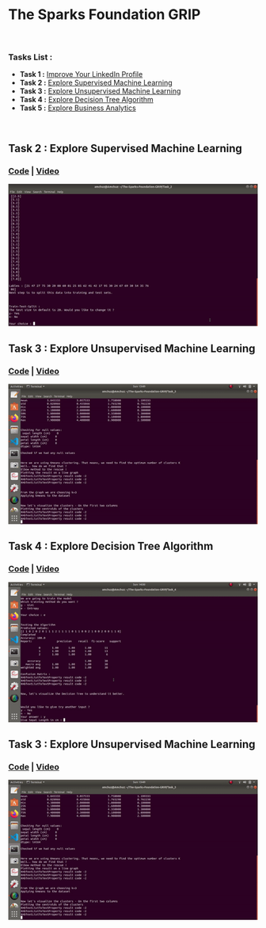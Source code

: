 # The Sparks Foundation GRIP
<br />
  
### Tasks List :
  
- **Task 1 :** <a href="https://www.linkedin.com/in/prify-philip-343b53150/">Improve Your LinkedIn Profile</a>
- **Task 2 :** <a href="https://github.com/Amchuz/The-Sparks-Foundation-GRIP/tree/master/Task_2">Explore Supervised Machine Learning</a> 
- **Task 3 :** <a href="https://github.com/Amchuz/The-Sparks-Foundation-GRIP/tree/master/Task_3">Explore Unsupervised Machine Learning</a>
- **Task 4 :** <a href="https://github.com/Amchuz/The-Sparks-Foundation-GRIP/tree/master/Task_4">Explore Decision Tree Algorithm</a>
- **Task 5 :** <a href="https://github.com/Amchuz/The-Sparks-Foundation-GRIP/tree/master/Task_5">Explore Business Analytics</a>
  
<br />
  
## Task 2 : Explore Supervised Machine Learning
  
### <a href="https://github.com/Amchuz/The-Sparks-Foundation-GRIP/blob/master/Task_2/Supervised.py">Code</a> | <a href="https://youtu.be/mb1_IR7pCA0">Video</a> 
  
<img src="https://github.com/Amchuz/The-Sparks-Foundation-GRIP/blob/master/Task_2/supervised.gif">
<br />
  
## Task 3 : Explore Unsupervised Machine Learning
  
### <a href="https://github.com/Amchuz/The-Sparks-Foundation-GRIP/blob/master/Task_3/unsupervised.py">Code</a> | <a href="https://youtu.be/YEsKAu0Rzng">Video</a> 
  
<img src="https://github.com/Amchuz/The-Sparks-Foundation-GRIP/blob/master/Task_3/unsupervised.gif">
<br />
  
## Task 4 : Explore Decision Tree Algorithm
  
### <a href="https://github.com/Amchuz/The-Sparks-Foundation-GRIP/blob/master/Task_4/DT.py">Code</a> | <a href="https://youtu.be/-GF14HkBOU0">Video</a> 
  
<img src="https://github.com/Amchuz/The-Sparks-Foundation-GRIP/blob/master/Task_4/dt.gif">
<br />
  
## Task 3 : Explore Unsupervised Machine Learning
  
### <a href="https://github.com/Amchuz/The-Sparks-Foundation-GRIP/blob/master/Task_3/unsupervised.py">Code</a> | <a href="https://youtu.be/YEsKAu0Rzng">Video</a> 
  
<img src="https://github.com/Amchuz/The-Sparks-Foundation-GRIP/blob/master/Task_3/unsupervised.gif">
